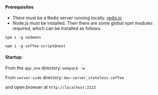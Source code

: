 



#### Prerequisites

- There must be a Redis server running locally.  [redis.io](redis.io)
- Node.js must be installed.  Then there are some global npm modules required, which can be installed as follows.

`npm i -g nodemon`

`npm i -g coffee-script@next`

#### Startup:

From the `app_one` directory:  `webpack -w`

From `server-side` directory:
`dev-server_stateless.coffee`

and open browser at `http://localhost:2223`
